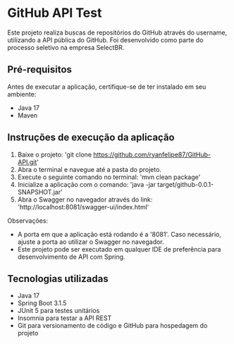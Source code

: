 # GitHub API Test

Este projeto realiza buscas de repositórios do GitHub através do username, utilizando a API pública do GitHub. Foi desenvolvido como parte do processo seletivo na empresa SelectBR.

## Pré-requisitos
Antes de executar a aplicação, certifique-se de ter instalado em seu ambiente:

- Java 17
- Maven

## Instruções de execução da aplicação
1. Baixe o projeto: 'git clone https://github.com/ryanfelipe87/GitHub-API.git'
2. Abra o terminal e navegue até a pasta do projeto.
3. Execute o seguinte comando no terminal: 'mvn clean package'
4. Inicialize a aplicação com o comando: 'java -jar target/github-0.0.1-SNAPSHOT.jar'
5. Abra o Swagger no navegador através do link: 'http://localhost:8081/swagger-ui/index.html'

Observações:
-  A porta em que a aplicação está rodando é a '8081'. Caso necessário, ajuste a porta ao utilizar o Swagger no navegador.
- Este projeto pode ser executado em qualquer IDE de preferência para desenvolvimento de API com Spring.

## Tecnologias utilizadas
- Java 17
- Spring Boot 3.1.5
- JUnit 5 para testes unitários
- Insomnia para testar a API REST
- Git para versionamento de código e GitHub para hospedagem do projeto 